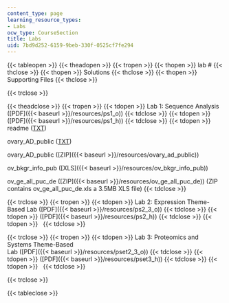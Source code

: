 ```yaml
---
content_type: page
learning_resource_types:
- Labs
ocw_type: CourseSection
title: Labs
uid: 7bd9d252-6159-9beb-330f-0525cf7fe294
---
```


{{< tableopen >}}
{{< theadopen >}}
{{< tropen >}}
{{< thopen >}}
lab #
{{< thclose >}}
{{< thopen >}}
Solutions
{{< thclose >}}
{{< thopen >}}
Supporting Files
{{< thclose >}}

{{< trclose >}}

{{< theadclose >}}
{{< tropen >}}
{{< tdopen >}}
Lab 1: Sequence Analysis ([PDF]({{< baseurl >}}/resources/ps1_o))
{{< tdclose >}}
{{< tdopen >}}
([PDF]({{< baseurl >}}/resources/ps1_h))
{{< tdclose >}}
{{< tdopen >}}
readme ([TXT](/courses/electrical-engineering-and-computer-science/6-092-bioinformatics-and-proteomics-january-iap-2005/labs/readme.txt))  
  
ovary\_AD\_public ([TXT](/courses/electrical-engineering-and-computer-science/6-092-bioinformatics-and-proteomics-january-iap-2005/labs/ovary_AD_public.txt))  
  
ovary\_AD\_public ([ZIP]({{< baseurl >}}/resources/ovary_ad_public))  
  
ov\_bkgr\_info\_pub ([XLS]({{< baseurl >}}/resources/ov_bkgr_info_pub))  
  
ov\_ge\_all\_puc\_de ([ZIP]({{< baseurl >}}/resources/ov_ge_all_puc_de)) (ZIP contains ov\_ge\_all\_puc\_de.xls a 3.5MB XLS file)
{{< tdclose >}}

{{< trclose >}}
{{< tropen >}}
{{< tdopen >}}
Lab 2: Expression Theme-Based Lab ([PDF]({{< baseurl >}}/resources/ps2_3_o))
{{< tdclose >}}
{{< tdopen >}}
([PDF]({{< baseurl >}}/resources/ps2_h))
{{< tdclose >}}
{{< tdopen >}}
 
{{< tdclose >}}

{{< trclose >}}
{{< tropen >}}
{{< tdopen >}}
Lab 3: Proteomics and Systems Theme-Based  
Lab ([PDF]({{< baseurl >}}/resources/pset2_3_o))
{{< tdclose >}}
{{< tdopen >}}
([PDF]({{< baseurl >}}/resources/pset3_h))
{{< tdclose >}}
{{< tdopen >}}
 
{{< tdclose >}}

{{< trclose >}}

{{< tableclose >}}